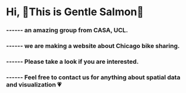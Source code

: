 # Hi, 🍣This is Gentle Salmon🍣
### ------ an amazing group from CASA, UCL.
### ------ we are making a website about Chicago bike sharing.
### ------ Please take a look if you are interested.
### ------ Feel free to contact us for anything about spatial data and visualization 💗
